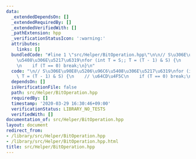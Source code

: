 ```yaml
---
data:
  _extendedDependsOn: []
  _extendedRequiredBy: []
  _extendedVerifiedWith: []
  _pathExtension: hpp
  _verificationStatusIcon: ':warning:'
  attributes:
    links: []
  bundledCode: "#line 1 \"src/Helper/BitOperation.hpp\"\n\n// S\u306E\u90E8\u5206\u96C6\
    \u5408\u306E\u5217\u6319\nfor (int T = S;; T = (T - 1) & S) {\n    // \u64CD\u4F5C\
    \n    if (T == 0) break;\n}\n"
  code: "\n// S\u306E\u90E8\u5206\u96C6\u5408\u306E\u5217\u6319\nfor (int T = S;;\
    \ T = (T - 1) & S) {\n    // \u64CD\u4F5C\n    if (T == 0) break;\n}\n"
  dependsOn: []
  isVerificationFile: false
  path: src/Helper/BitOperation.hpp
  requiredBy: []
  timestamp: '2020-03-29 16:30:46+09:00'
  verificationStatus: LIBRARY_NO_TESTS
  verifiedWith: []
documentation_of: src/Helper/BitOperation.hpp
layout: document
redirect_from:
- /library/src/Helper/BitOperation.hpp
- /library/src/Helper/BitOperation.hpp.html
title: src/Helper/BitOperation.hpp
---
```

